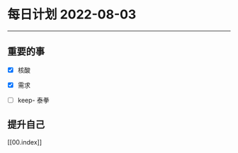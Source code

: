 #  每日计划 2022-08-03
---
## 重要的事
- [x]  核酸
- [x]  需求 
- [ ]  keep- 泰拳



## 提升自己

  



[[00.index]]








